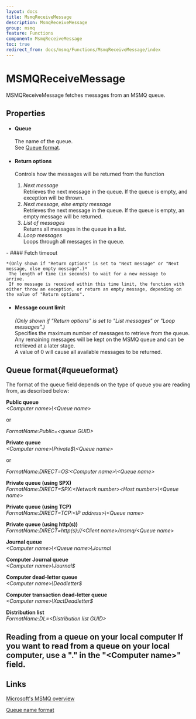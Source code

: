```yaml
---
layout: docs
title: MsmqReceiveMessage
description: MsmqReceiveMessage
group: msmq
feature: Functions
component: MsmqReceiveMessage
toc: true
redirect_from: docs/msmq/Functions/MsmqReceiveMessage/index
---
```

MSMQReceiveMessage
==================

MSMQReceiveMessage fetches messages from an MSMQ queue.

Properties
----------

-  #### Queue

    The name of the queue.  
     See [Queue format](#queueformat).

-  #### Return options

    Controls how the messages will be returned from the function

    1.  *Next message*  
         Retrieves the next message in the queue. If the queue is empty,
        and exception will be thrown.
    2.  *Next message, else empty message*  
         Retrieves the next message in the queue. If the queue is empty,
        an empty message will be returned.
    3.  *List of messages*  
         Returns all messages in the queue in a list.
    4.  *Loop messages*  
         Loops through all messages in the queue.
<p>
-  #### Fetch timeout

    *(Only shown if "Return options" is set to "Next message" or "Next
    message, else empty message".)*  
     The length of time (in seconds) to wait for a new message to
    arrive.  
     If no message is received within this time limit, the function with
    either throw an exception, or return an empty message, depending on
    the value of "Return options".

-  #### Message count limit

    *(Only shown if "Return options" is set to "List messages" or "Loop
    messages".)*  
     Specifies the maximum number of messages to retrieve from the
    queue. Any remaining messages will be kept on the MSMQ queue and can
    be retrieved at a later stage.  
     A value of 0 will cause all available messages to be returned.

Queue format{#queueformat}
------------

The format of the queue field depends on the type of queue you are
reading from, as described below:

  **Public queue**  
*\<Computer name\>\\<Queue name\>*  
  
or   

*FormatName:Public=\<queue GUID\>*

  **Private queue**    
*\<Computer name\>\\Private$\\<Queue name\>*

or 
 
*FormatName:DIRECT=OS:\<Computer name\>\\<Queue name\>*
                                                

  **Private queue (using SPX)**  
*FormatName:DIRECT=SPX:\<Network number\>\<Host number\>\\<Queue name\>* 
                                                

  **Private queue (using TCP)**  
*FormatName:DIRECT=TCP:\<IP address\>\\<Queue name\>*
                                                

  **Private queue (using http(s))**  
*FormatName:DIRECT=http(s)://<Client name\>/msmq/<Queue name*\>

  **Journal queue**  
*\<Computer name\>\\\<Queue name\>\\Journal*                             

  **Computer Journal queue**  
*\<Computer name\>\\Journal$*

  **Computer dead-letter queue**  
*\<Computer name\>\\Deadletter$*

  **Computer transaction dead-letter queue**  
*\<Computer name\>\\XactDeadletter$*

  **Distribution list**  
*FormatName:DL=\<Distribution list GUID\>*
                                                

  Reading from a queue on your local computer   If you want to read from a queue on your local computer, use a "." in the "\<Computer name\>" field.
  ----------------------------------------------------------------------------------------------------------------------------------------------------

Links
-----

[Microsoft's MSMQ
overview](http://msdn.microsoft.com/en-us/library/ms711472(v=vs.85).aspx%20)

[Queue name
format](http://technet.microsoft.com/en-us/library/cc778392(v=ws.10).aspx)
